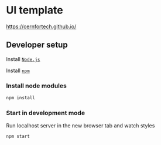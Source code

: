 # UI template

https://cernfortech.github.io/

## Developer setup

Install [`Node.js`](https://nodejs.org/en/download)

Install [`npm`](https://docs.npmjs.com/downloading-and-installing-node-js-and-npm)

### Install node modules

```sh
npm install
````

### Start in development mode

Run localhost server in the new browser tab and watch styles

```sh
npm start
```
